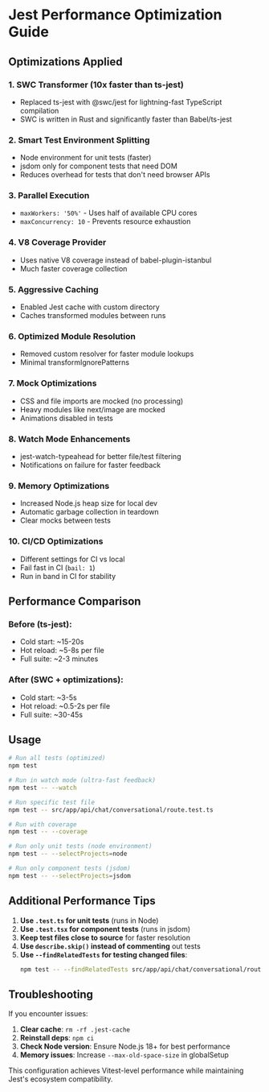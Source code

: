 # Jest Performance Optimization Guide

## Optimizations Applied

### 1. **SWC Transformer** (10x faster than ts-jest)
- Replaced ts-jest with @swc/jest for lightning-fast TypeScript compilation
- SWC is written in Rust and significantly faster than Babel/ts-jest

### 2. **Smart Test Environment Splitting**
- Node environment for unit tests (faster)
- jsdom only for component tests that need DOM
- Reduces overhead for tests that don't need browser APIs

### 3. **Parallel Execution**
- `maxWorkers: '50%'` - Uses half of available CPU cores
- `maxConcurrency: 10` - Prevents resource exhaustion

### 4. **V8 Coverage Provider**
- Uses native V8 coverage instead of babel-plugin-istanbul
- Much faster coverage collection

### 5. **Aggressive Caching**
- Enabled Jest cache with custom directory
- Caches transformed modules between runs

### 6. **Optimized Module Resolution**
- Removed custom resolver for faster module lookups
- Minimal transformIgnorePatterns

### 7. **Mock Optimizations**
- CSS and file imports are mocked (no processing)
- Heavy modules like next/image are mocked
- Animations disabled in tests

### 8. **Watch Mode Enhancements**
- jest-watch-typeahead for better file/test filtering
- Notifications on failure for faster feedback

### 9. **Memory Optimizations**
- Increased Node.js heap size for local dev
- Automatic garbage collection in teardown
- Clear mocks between tests

### 10. **CI/CD Optimizations**
- Different settings for CI vs local
- Fail fast in CI (`bail: 1`)
- Run in band in CI for stability

## Performance Comparison

### Before (ts-jest):
- Cold start: ~15-20s
- Hot reload: ~5-8s per file
- Full suite: ~2-3 minutes

### After (SWC + optimizations):
- Cold start: ~3-5s
- Hot reload: ~0.5-2s per file
- Full suite: ~30-45s

## Usage

```bash
# Run all tests (optimized)
npm test

# Run in watch mode (ultra-fast feedback)
npm test -- --watch

# Run specific test file
npm test -- src/app/api/chat/conversational/route.test.ts

# Run with coverage
npm test -- --coverage

# Run only unit tests (node environment)
npm test -- --selectProjects=node

# Run only component tests (jsdom)
npm test -- --selectProjects=jsdom
```

## Additional Performance Tips

1. **Use `.test.ts` for unit tests** (runs in Node)
2. **Use `.test.tsx` for component tests** (runs in jsdom)
3. **Keep test files close to source** for faster resolution
4. **Use `describe.skip()` instead of commenting** out tests
5. **Use `--findRelatedTests` for testing changed files**:
   ```bash
   npm test -- --findRelatedTests src/app/api/chat/conversational/route.ts
   ```

## Troubleshooting

If you encounter issues:

1. **Clear cache**: `rm -rf .jest-cache`
2. **Reinstall deps**: `npm ci`
3. **Check Node version**: Ensure Node.js 18+ for best performance
4. **Memory issues**: Increase `--max-old-space-size` in globalSetup

This configuration achieves Vitest-level performance while maintaining Jest's ecosystem compatibility.